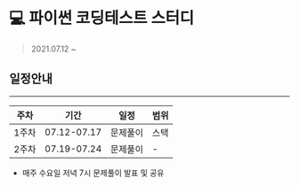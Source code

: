 # 💻 파이썬 코딩테스트 스터디
> 2021.07.12 ~ 

## 일정안내
-------
|주차|기간|일정|범위|
|--|--|--|--|
|1주차|07.12-07.17|문제풀이|스택|
|2주차|07.19-07.24|문제풀이|-|

- 매주 수요일 저녁 7시 문제풀이 발표 및 공유
